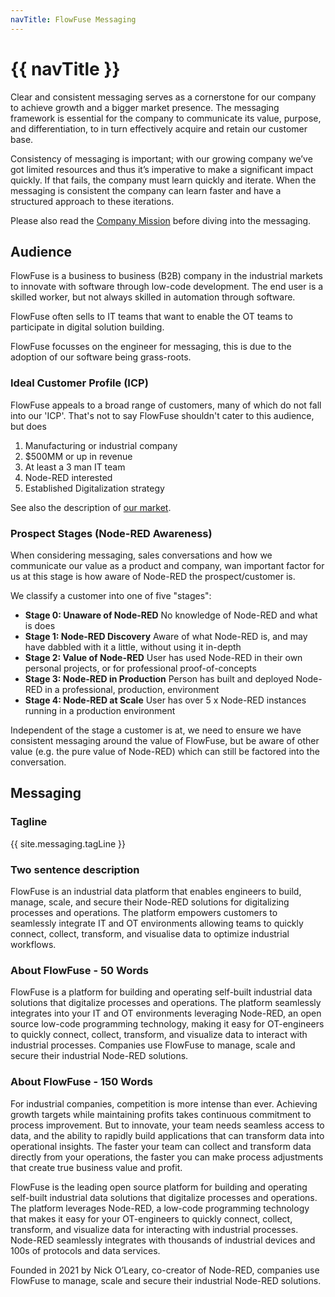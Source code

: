 ```yaml
---
navTitle: FlowFuse Messaging
---
```


# {{ navTitle }}

Clear and consistent messaging serves as a cornerstone for our company to achieve
growth and a bigger market presence. The messaging framework is essential for the
company to communicate its value, purpose, and differentiation, to in turn
effectively acquire and retain our customer base.

Consistency of messaging is important; with our growing company we’ve got limited
resources and thus it’s imperative to make a significant impact quickly. If that
fails, the company must learn quickly and iterate. When the messaging is
consistent the company can learn faster and have a structured approach to these
iterations.

Please also read the [Company Mission](/handbook/company/strategy/#flowfuse's-mission)
before diving into the messaging.

## Audience

FlowFuse is a business to business (B2B) company in the industrial markets to
innovate with software through low-code development. The end user is a skilled
worker, but not always skilled in automation through software.

FlowFuse often sells to IT teams that want to enable the OT teams to participate
in digital solution building.

FlowFuse focusses on the engineer for messaging, this is due to the adoption of
our software being grass-roots.

### Ideal Customer Profile (ICP)

FlowFuse appeals to a broad range of customers, many of which do not fall into
our 'ICP'. That's not to say FlowFuse shouldn't cater to this audience, but
does 

1. Manufacturing or industrial company
1. $500MM or up in revenue
1. At least a 3 man IT team
1. Node-RED interested
1. Established Digitalization strategy

See also the description of [our market](/handbook/company/strategy/#the-market).

### Prospect Stages (Node-RED Awareness)

When considering messaging, sales conversations and how we communicate our value as
a product and company, wan important factor for us at this stage is how aware of
Node-RED the prospect/customer is.

We classify a customer into one of five "stages":

- **Stage 0: Unaware of Node-RED** No knowledge of Node-RED and what is does
- **Stage 1: Node-RED Discovery** Aware of what Node-RED is, and may have dabbled with it a little, without using it in-depth
- **Stage 2: Value of Node-RED** User has used Node-RED in their own personal projects,  or for professional proof-of-concepts
- **Stage 3: Node-RED in Production** Person has built and deployed Node-RED in a professional, production, environment
- **Stage 4: Node-RED at Scale** User has over 5 x Node-RED instances running in a production environment

Independent of the stage a customer is at, we need to ensure we have consistent
messaging around the value of FlowFuse, but be aware of other value (e.g. the
pure value of Node-RED) which can still be factored into the conversation.

## Messaging

### Tagline

{{ site.messaging.tagLine }}

### Two sentence description

FlowFuse is an industrial data platform that enables engineers to build, manage, scale, and secure their Node-RED solutions for digitalizing processes and operations. The platform empowers customers to seamlessly integrate IT and OT environments allowing teams to quickly connect, collect, transform, and visualise data to optimize industrial workflows.

### About FlowFuse - 50 Words

FlowFuse is a platform for building and operating self-built industrial data solutions that digitalize processes and operations. The platform seamlessly integrates into your IT and OT environments leveraging Node-RED, an open source low-code programming technology, making it easy for OT-engineers to quickly connect, collect, transform, and visualize data to interact with industrial processes. Companies use FlowFuse to manage, scale and secure their industrial Node-RED solutions.


### About FlowFuse - 150 Words

For industrial companies, competition is more intense than ever. Achieving growth targets while maintaining profits takes continuous commitment to process improvement. But to innovate, your team needs seamless access to data, and the ability to rapidly build applications that can transform data into operational insights. The faster your team can collect and transform data directly from your operations, the faster you can make process adjustments that create true business value and profit.

FlowFuse is the leading open source platform for building and operating self-built industrial data solutions that digitalize processes and operations. The platform leverages Node-RED, a low-code programming technology that makes it easy for your OT-engineers to quickly connect, collect, transform, and visualize data for interacting with industrial processes. Node-RED seamlessly integrates with thousands of industrial devices and 100s of protocols and data services.

Founded in 2021 by Nick O’Leary, co-creator of Node-RED, companies use FlowFuse to manage, scale and secure their industrial Node-RED solutions.


